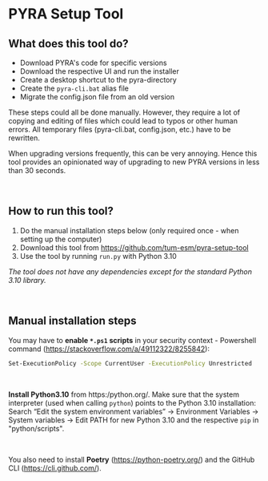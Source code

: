 # PYRA Setup Tool

## What does this tool do?

-   Download PYRA's code for specific versions
-   Download the respective UI and run the installer
-   Create a desktop shortcut to the pyra-directory
-   Create the `pyra-cli.bat` alias file
-   Migrate the config.json file from an old version

These steps could all be done manually. However, they require a lot of copying and editing of files which could lead to typos or other human errors. All temporary files (pyra-cli.bat, config.json, etc.) have to be rewritten.

When upgrading versions frequently, this can be very annoying. Hence this tool provides an opinionated way of upgrading to new PYRA versions in less than 30 seconds.

<br/>

## How to run this tool?

1. Do the manual installation steps below (only required once - when setting up the computer)
2. Download this tool from https://github.com/tum-esm/pyra-setup-tool
3. Use the tool by running `run.py` with Python 3.10

_The tool does not have any dependencies except for the standard Python 3.10 library._

<br/>

## Manual installation steps

You may have to **enable `*.ps1` scripts** in your security context - Powershell command (https://stackoverflow.com/a/49112322/8255842):

```bash
Set-ExecutionPolicy -Scope CurrentUser -ExecutionPolicy Unrestricted
```

<br/>

**Install Python3.10** from https:/python.org/. Make sure that the system interpreter (used when calling `python`) points to the Python 3.10 installation: Search “Edit the system environment variables” -> Environment Variables -> System variables -> Edit PATH for new Python 3.10 and the respective `pip` in "python/scripts".

<br/>

You also need to install **Poetry** (https://python-poetry.org/) and the GitHub CLI (https://cli.github.com/).
